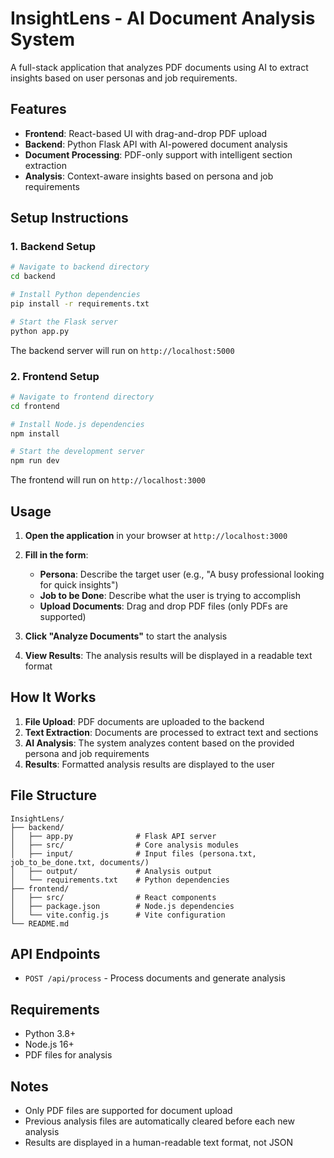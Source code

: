 # InsightLens - AI Document Analysis System

A full-stack application that analyzes PDF documents using AI to extract insights based on user personas and job requirements.

## Features

- **Frontend**: React-based UI with drag-and-drop PDF upload
- **Backend**: Python Flask API with AI-powered document analysis
- **Document Processing**: PDF-only support with intelligent section extraction
- **Analysis**: Context-aware insights based on persona and job requirements

## Setup Instructions

### 1. Backend Setup

```bash
# Navigate to backend directory
cd backend

# Install Python dependencies
pip install -r requirements.txt

# Start the Flask server
python app.py
```

The backend server will run on `http://localhost:5000`

### 2. Frontend Setup

```bash
# Navigate to frontend directory
cd frontend

# Install Node.js dependencies
npm install

# Start the development server
npm run dev
```

The frontend will run on `http://localhost:3000`

## Usage

1. **Open the application** in your browser at `http://localhost:3000`

2. **Fill in the form**:
   - **Persona**: Describe the target user (e.g., "A busy professional looking for quick insights")
   - **Job to be Done**: Describe what the user is trying to accomplish
   - **Upload Documents**: Drag and drop PDF files (only PDFs are supported)

3. **Click "Analyze Documents"** to start the analysis

4. **View Results**: The analysis results will be displayed in a readable text format

## How It Works

1. **File Upload**: PDF documents are uploaded to the backend
2. **Text Extraction**: Documents are processed to extract text and sections
3. **AI Analysis**: The system analyzes content based on the provided persona and job requirements
4. **Results**: Formatted analysis results are displayed to the user

## File Structure

```
InsightLens/
├── backend/
│   ├── app.py              # Flask API server
│   ├── src/                # Core analysis modules
│   ├── input/              # Input files (persona.txt, job_to_be_done.txt, documents/)
│   ├── output/             # Analysis output
│   └── requirements.txt    # Python dependencies
├── frontend/
│   ├── src/                # React components
│   ├── package.json        # Node.js dependencies
│   └── vite.config.js      # Vite configuration
└── README.md
```

## API Endpoints

- `POST /api/process` - Process documents and generate analysis

## Requirements

- Python 3.8+
- Node.js 16+
- PDF files for analysis

## Notes

- Only PDF files are supported for document upload
- Previous analysis files are automatically cleared before each new analysis
- Results are displayed in a human-readable text format, not JSON
